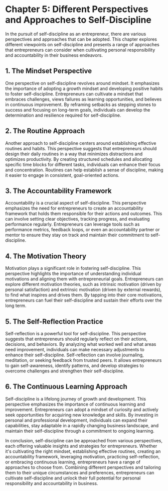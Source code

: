 Chapter 5: Different Perspectives and Approaches to Self-Discipline
===================================================================

In the pursuit of self-discipline as an entrepreneur, there are various perspectives and approaches that can be adopted. This chapter explores different viewpoints on self-discipline and presents a range of approaches that entrepreneurs can consider when cultivating personal responsibility and accountability in their business endeavors.

**1. The Mindset Perspective**
------------------------------

One perspective on self-discipline revolves around mindset. It emphasizes the importance of adopting a growth mindset and developing positive habits to foster self-discipline. Entrepreneurs can cultivate a mindset that embraces challenges, views failures as learning opportunities, and believes in continuous improvement. By reframing setbacks as stepping stones to success and focusing on long-term goals, individuals can develop the determination and resilience required for self-discipline.

**2. The Routine Approach**
---------------------------

Another approach to self-discipline centers around establishing effective routines and habits. This perspective suggests that entrepreneurs should design their daily routines in a way that minimizes distractions and optimizes productivity. By creating structured schedules and allocating specific time blocks for different tasks, individuals can enhance their focus and concentration. Routines can help establish a sense of discipline, making it easier to engage in consistent, goal-oriented actions.

**3. The Accountability Framework**
-----------------------------------

Accountability is a crucial aspect of self-discipline. This perspective emphasizes the need for entrepreneurs to create an accountability framework that holds them responsible for their actions and outcomes. This can involve setting clear objectives, tracking progress, and evaluating performance regularly. Entrepreneurs can leverage tools such as performance metrics, feedback loops, or even an accountability partner or mentor to ensure they stay on track and maintain their commitment to self-discipline.

**4. The Motivation Theory**
----------------------------

Motivation plays a significant role in fostering self-discipline. This perspective highlights the importance of understanding individual motivations and aligning them with entrepreneurial goals. Entrepreneurs can explore different motivation theories, such as intrinsic motivation (driven by personal satisfaction) and extrinsic motivation (driven by external rewards), to find what inspires and drives them. By tapping into their core motivations, entrepreneurs can fuel their self-discipline and sustain their efforts over the long term.

**5. The Self-Reflection Practice**
-----------------------------------

Self-reflection is a powerful tool for self-discipline. This perspective suggests that entrepreneurs should regularly reflect on their actions, decisions, and behaviors. By analyzing what worked well and what areas need improvement, individuals can make necessary adjustments to enhance their self-discipline. Self-reflection can involve journaling, meditation, or seeking feedback from trusted peers. It allows entrepreneurs to gain self-awareness, identify patterns, and develop strategies to overcome challenges and strengthen their self-discipline.

**6. The Continuous Learning Approach**
---------------------------------------

Self-discipline is a lifelong journey of growth and development. This perspective emphasizes the importance of continuous learning and improvement. Entrepreneurs can adopt a mindset of curiosity and actively seek opportunities for acquiring new knowledge and skills. By investing in personal and professional development, individuals can expand their capabilities, stay adaptable in a rapidly changing business landscape, and maintain their self-discipline through a commitment to ongoing learning.

In conclusion, self-discipline can be approached from various perspectives, each offering valuable insights and strategies for entrepreneurs. Whether it's cultivating the right mindset, establishing effective routines, creating an accountability framework, leveraging motivation, practicing self-reflection, or embracing continuous learning, entrepreneurs have a range of approaches to choose from. Combining different perspectives and tailoring them to their unique circumstances and preferences, entrepreneurs can cultivate self-discipline and unlock their full potential for personal responsibility and accountability in business.
